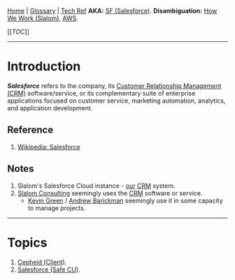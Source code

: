 [Home](/Slalom-LLC/Slalom-Consulting) | [Glossary](/Glossary) | [Tech Ref](/Tech-Ref)
**AKA:** [SF (Salesforce)](/Glossary/SF-\(Salesforce\)).
**Disambiguation:** [How We Work (Slalom)](/Slalom-LLC/Slalom-Consulting/Terms-\(Slalom-Consulting\)/HWW-\(How-We-Work\)), [AWS](/Tech-Ref/AWS-\(Amazon-Web-Services\)).

[[_TOC_]]

---
# Introduction
***Salesforce*** refers to the company, its [Customer Relationship Management (CRM)](/Tech-Ref/CRM-\(Customer-Relationship-Management\)) software/service, or its complementary suite of enterprise applications focused on customer service, marketing automation, analytics, and application development.

## Reference
1. [Wikipedia: Salesforce](https://en.wikipedia.org/wiki/Salesforce)

## Notes
1. Slalom's Salesforce Cloud instance - [our](/Slalom-LLC/Slalom-Consulting) [CRM](/Tech-Ref/CRM-\(Customer-Relationship-Management\)) system.
1. [Slalom Consulting](/Slalom-LLC/Slalom-Consulting) seemingly uses the [CRM](/Tech-Ref/CRM-\(Customer-Relationship-Management\)) software or service.
   - [Kevin Green](/Individuals/Kevin-Green) / [Andrew Barickman](/Individuals/Andrew-Barickman) seemingly use it in some capacity to manage projects.

---
# Topics
1. [Cepheid (Client)](/Clients/Cepheid).
1. [Salesforce (Safe CU)](/Clients/Safe-CU/Infrastructure-\(Safe-CU\)/Systems-and-Services-\(Safe-CU\)/Salesforce-\(Safe-CU\)).
